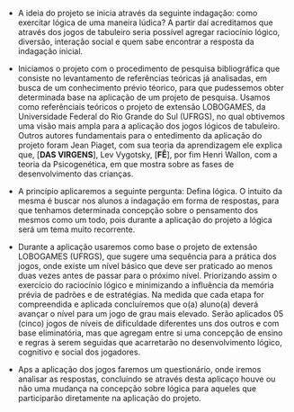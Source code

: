 - A ideia do projeto se inicia através da seguinte indagação: como exercitar lógica de uma maneira lúdica? A partir daí acreditamos que através dos jogos de tabuleiro seria possível agregar raciocínio lógico, diversão, interação social e quem sabe encontrar a resposta da indagação inicial.

- Iniciamos o projeto com o procedimento de pesquisa bibliográfica que consiste no levantamento de referências teóricas já analisadas, em busca de um conhecimento prévio téorico, para que pudessemos obter determinada base na aplicação de um projeto de pesquisa. Usamos como referênciais teóricos o projeto de extensão LOBOGAMES, da Universidade Federal do Rio Grande do Sul (UFRGS), no qual obtivemos uma visão mais ampla para a aplicação dos jogos lógicos de tabuleiro. Outros autores fundamentais para o entedimento da aplicação do projeto foram Jean Piaget, com sua teoria da aprendizagem ele explica que, [**DAS VIRGENS**], Lev Vygotsky, [**FÊ**], por fim Henri Wallon, com a teoria da Psicogenética, em que mostra sobre as fases de desenvolvimento das crianças.

- A princípio aplicaremos a seguinte pergunta: Defina lógica. O intuito da mesma é buscar nos alunos a indagação em forma de respostas, para que tenhamos determinada concepção sobre o pensamento dos mesmos como um todo, pois durante a aplicação do projeto a lógica será um tema muito recorrente. 

- Durante a aplicação usaremos como base o projeto de extensão LOBOGAMES (UFRGS), que sugere uma sequência para a prática dos jogos, onde existe um nível básico que deve ser praticado ao menos duas vezes antes de passar para o próximo nível. Priorizando assim o exercício do raciocínio lógico e minimizando a influência da memória prévia de padrões e de estratégias. Na medida que cada etapa for compreendida e aplicada concluíremos que o(a) aluno(a) deverá avançar o nível para um jogo de grau mais elevado. Serão aplicados 05 (cinco) jogos de níveis de dificuldade diferentes uns dos outros e com base eliminatória, mas que agregam entre si uma concepção de ensino e regras à serem seguidas que acarretarão no desenvolvimento lógico, cognitivo e social dos jogadores.

- Aps a aplicação dos jogos faremos um questionário, onde iremos analisar as respostas, concluindo se através desta aplicaço houve ou não uma mudança na concepção sobre lógica para aqueles que participarão diretamente na aplicação do projeto.
